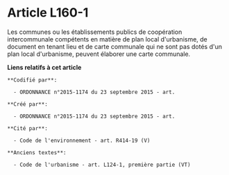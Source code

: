 # Article L160-1

Les communes ou les établissements publics de coopération intercommunale compétents en matière de plan local d'urbanisme, de
document en tenant lieu et de carte communale qui ne sont pas dotés d'un plan local d'urbanisme, peuvent élaborer une carte
communale.

**Liens relatifs à cet article**

	**Codifié par**:

	  - ORDONNANCE n°2015-1174 du 23 septembre 2015 - art.

	**Créé par**:

	  - ORDONNANCE n°2015-1174 du 23 septembre 2015 - art.

	**Cité par**:

	  - Code de l'environnement - art. R414-19 (V)

	**Anciens textes**:

	  - Code de l'urbanisme - art. L124-1, première partie (VT)
